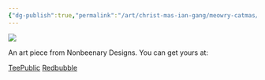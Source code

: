 ```yaml
---
{"dg-publish":true,"permalink":"/art/christ-mas-ian-gang/meowry-catmas/","title":"Meowry Catmas","tags":["Art","Christmas","Winter"]}
---
```



![](https://baserow-media.ams3.digitaloceanspaces.com/user_files/5rUQ5D0hWrbyMs1NMZVE2au98azXr9zR_3a670c236bc2f8b2b6a0b16beda183f9c7adec04ded9c2d5826640068c9a39fe.png)

An art piece from Nonbeenary Designs. You can get yours at:

[TeePublic](https://www.teepublic.com/t-shirt/36662663-meowry-catmas-cat-in-christmas-lights?store_id=258912)
[Redbubble]()

